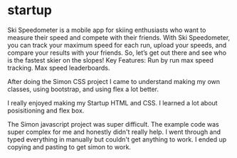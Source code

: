 # startup
Ski Speedometer is a mobile app for skiing enthusiasts who want to measure their speed and compete with their friends. With Ski Speedometer, you can track your maximum speed for each run, upload your speeds, and compare your results with your friends. So, let’s get out there and see who is the fastest skier on the slopes!
Key Features: Run by run max speed tracking. Max speed leaderboards.

After doing the Simon CSS project I came to understand making my own classes, using bootstrap, and using flex a lot better.

I really enjoyed making my Startup HTML and CSS. I learned a lot about posisitioning and flex box.

The Simon javascript project was super difficult. The example code was super complex for me and honestly didn't really help. I went through and typed everything in manually but couldn't get anything to work. I ended up copying and pasting to get simon to work.

